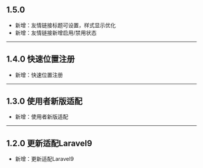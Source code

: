## 1.5.0

- 新增：友情链接标题可设置，样式显示优化
- 新增：友情链接新增启用/禁用状态

---

## 1.4.0 快速位置注册

- 新增：快速位置注册

---

## 1.3.0 使用者新版适配

- 新增：使用者新版适配

---

## 1.2.0 更新适配Laravel9

- 新增：更新适配Laravel9
